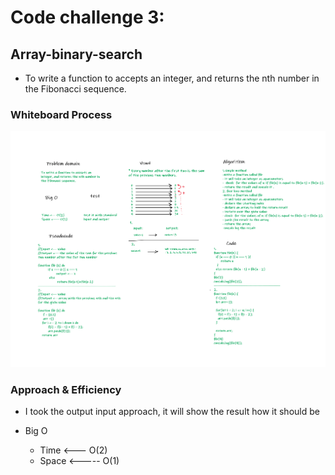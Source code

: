 # Code challenge 3:

## Array-binary-search
<!-- Description of the challenge -->
- To write a function to accepts an integer, and returns the nth number in the Fibonacci sequence.

### Whiteboard Process
<!-- Embedded whiteboard image -->

![image](/images/fibonacci.png)

### Approach & Efficiency
<!-- What approach did you take? Discuss Why. What is the Big O space/time for this approach? -->
- I took the output input approach, it will show the result how it should be 

- Big O 
   - Time <--- O(2)
   - Space <----- O(1)
